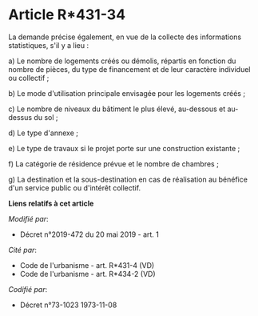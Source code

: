 # Article R*431-34

La demande précise également, en vue de la collecte des informations statistiques, s'il y a lieu :

a) Le nombre de logements créés ou démolis, répartis en fonction du nombre de pièces, du type de financement et de leur
caractère individuel ou collectif ;

b) Le mode d'utilisation principale envisagée pour les logements créés ;

c) Le nombre de niveaux du bâtiment le plus élevé, au-dessous et au-dessus du sol ;

d) Le type d'annexe ;

e) Le type de travaux si le projet porte sur une construction existante ;

f) La catégorie de résidence prévue et le nombre de chambres ;

g) La destination et la sous-destination en cas de réalisation au bénéfice d'un service public ou d'intérêt collectif.

**Liens relatifs à cet article**

_Modifié par_:

  - Décret n°2019-472 du 20 mai 2019 - art. 1

_Cité par_:

  - Code de l'urbanisme - art. R*431-4 (VD)
  - Code de l'urbanisme - art. R*434-2 (VD)

_Codifié par_:

  - Décret n°73-1023 1973-11-08
